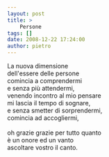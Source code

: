 ```yaml
---
layout: post
title: >
    Persone
tags: []
date: 2008-12-22 17:24:00
author: pietro
---
```

La nuova dimensione<br/>dell'essere delle persone<br/>comincia a comprendermi<br/>e senza più attendermi,<br/>venendo incontro al mio pensare<br/>mi lascia il tempo di sognare,<br/>e senza smetter di sorprendermi,<br/>comincia ad accogliermi,<br/><br/>oh grazie grazie per tutto quanto<br/>è un onore ed un vanto<br/>ascoltare vostro il canto.
